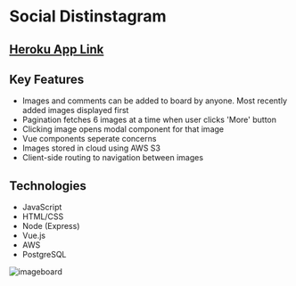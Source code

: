 # Social Distinstagram

## [Heroku App Link](https://isolation-imageboard.herokuapp.com/)

## Key Features

  * Images and comments can be added to board by anyone. Most recently added images displayed first
  * Pagination fetches 6 images at a time when user clicks 'More' button
  * Clicking image opens modal component for that image
  * Vue components seperate concerns
  * Images stored in cloud using AWS S3
  * Client-side routing to navigation between images
  
 ## Technologies
 
   * JavaScript
   * HTML/CSS
   * Node (Express)
   * Vue.js
   * AWS
   * PostgreSQL
   
  
  ![imageboard](https://github.com/lukeg90/imageboard/blob/master/imageboard.gif)

